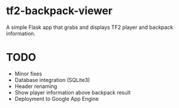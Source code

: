 tf2-backpack-viewer
===================

A simple Flask app that grabs and displays TF2 player and backpack information.

TODO
====

* Minor fixes
* Database integration (SQLite3)
* Header renaming
* Show player information above backpack result
* Deployment to Google App Engine

